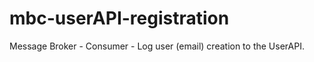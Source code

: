 mbc-userAPI-registration
=========================

Message Broker - Consumer - Log user (email) creation to the UserAPI.
